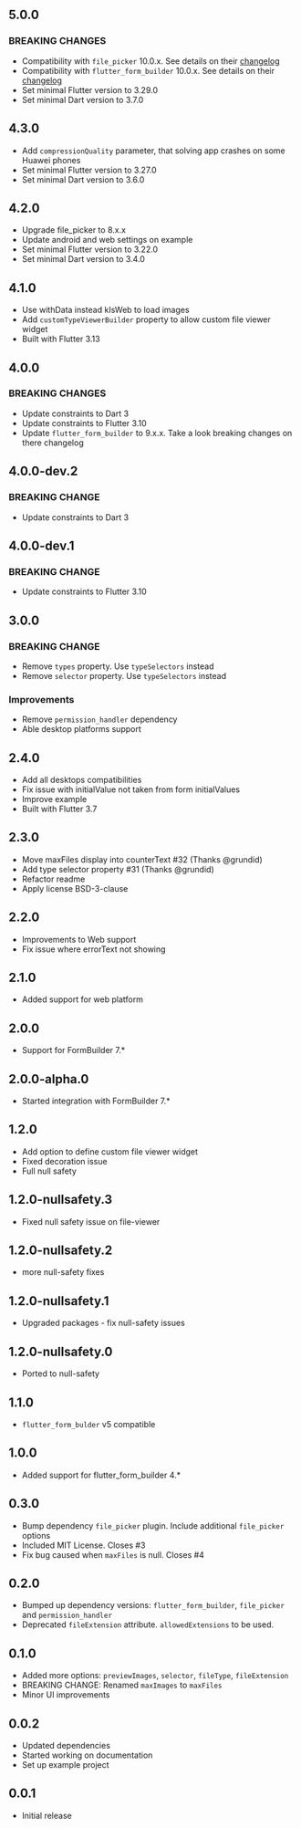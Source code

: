 ## 5.0.0

### BREAKING CHANGES

* Compatibility with `file_picker` 10.0.x. See details on their [changelog](https://pub.dev/packages/file_picker/changelog)
* Compatibility with `flutter_form_builder` 10.0.x. See details on their [changelog](https://pub.dev/packages/flutter_form_builder/changelog)
* Set minimal Flutter version to 3.29.0
* Set minimal Dart version to 3.7.0

## 4.3.0

* Add `compressionQuality` parameter, that solving app crashes on some Huawei phones
* Set minimal Flutter version to 3.27.0
* Set minimal Dart version to 3.6.0

## 4.2.0

* Upgrade file_picker to 8.x.x
* Update android and web settings on example
* Set minimal Flutter version to 3.22.0
* Set minimal Dart version to 3.4.0

## 4.1.0

* Use withData instead kIsWeb to load images
* Add `customTypeViewerBuilder` property to allow custom file viewer widget
* Built with Flutter 3.13

## 4.0.0

### BREAKING CHANGES

* Update constraints to Dart 3
* Update constraints to Flutter 3.10
* Update `flutter_form_builder` to 9.x.x. Take a look breaking changes on there changelog

## 4.0.0-dev.2

### BREAKING CHANGE

* Update constraints to Dart 3

## 4.0.0-dev.1

### BREAKING CHANGE

* Update constraints to Flutter 3.10

## 3.0.0

### BREAKING CHANGE

* Remove `types` property. Use `typeSelectors` instead
* Remove `selector` property. Use `typeSelectors` instead

### Improvements

* Remove `permission_handler` dependency
* Able desktop platforms support

## 2.4.0

* Add all desktops compatibilities
* Fix issue with initialValue not taken from form initialValues
* Improve example
* Built with Flutter 3.7

## 2.3.0

* Move maxFiles display into counterText #32 (Thanks @grundid)
* Add type selector property #31 (Thanks @grundid)
* Refactor readme
* Apply license BSD-3-clause

## 2.2.0

* Improvements to Web support
* Fix issue where errorText not showing

## 2.1.0

* Added support for web platform

## 2.0.0

* Support for FormBuilder 7.*

## 2.0.0-alpha.0

* Started integration with FormBuilder 7.*

## 1.2.0

* Add option to define custom file viewer widget
* Fixed decoration issue
* Full null safety

## 1.2.0-nullsafety.3

* Fixed null safety issue on file-viewer

## 1.2.0-nullsafety.2

* more null-safety fixes

## 1.2.0-nullsafety.1

* Upgraded packages - fix null-safety issues

## 1.2.0-nullsafety.0

* Ported to null-safety

## 1.1.0

* `flutter_form_bulder` v5 compatible

## 1.0.0

* Added support for flutter_form_builder 4.*

## 0.3.0

* Bump dependency `file_picker` plugin. Include additional `file_picker` options
* Included MIT License. Closes #3
* Fix bug caused when `maxFiles` is null. Closes #4

## 0.2.0

* Bumped up dependency versions: `flutter_form_builder`, `file_picker` and `permission_handler`
* Deprecated `fileExtension` attribute. `allowedExtensions` to be used.

## 0.1.0

* Added more options: `previewImages`, `selector`, `fileType`, `fileExtension`
* BREAKING CHANGE: Renamed `maxImages` to `maxFiles`
* Minor UI improvements

## 0.0.2

* Updated dependencies
* Started working on documentation
* Set up example project

## 0.0.1

* Initial release
